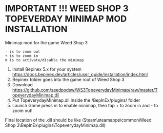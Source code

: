 # IMPORTANT !!! WEED SHOP 3 TOPEVERDAY MINIMAP MOD INSTALLATION
Minimap mod for the game Weed Shop 3
```
- is to zoom out  
+ is to zoom in  
m is to activate/disable the minimap  
```

1. Install Bepinex 5.x for your system https://docs.bepinex.dev/articles/user_guide/installation/index.html
2. Bepinex folder goes into the game root of Weed Shop 3
3. Download https://github.com/seedpodsw/WS3TopeverydayMinimap/raw/master/TopeverydayMinimap.dll
4. Put TopeverydayMinimap.dll inside the /BepInEx/plugins/ folder
5. Launch Game press m to enable minimap, then tap + to zoom in and - to zoom out!

Final location of the .dll should be like (Steam\steamapps\common\Weed Shop 3\BepInEx\plugins\TopeverydayMinimap.dll)
